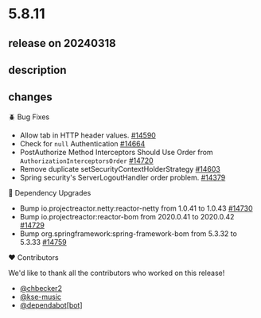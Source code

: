 # 5.8.11

## release on 20240318

## description

## changes

🪲 Bug Fixes

* Allow tab in HTTP header values. <a href="https://github.com/spring-projects/spring-security/pull/14590" data-hovercard-type="pull_request" data-hovercard-url="/spring-projects/spring-security/pull/14590/hovercard">#14590</a>
* Check for <code>null</code> Authentication <a href="https://github.com/spring-projects/spring-security/issues/14664" data-hovercard-type="issue" data-hovercard-url="/spring-projects/spring-security/issues/14664/hovercard">#14664</a>
* PostAuthorize Method Interceptors Should Use Order from <code>AuthorizationInterceptorsOrder</code> <a href="https://github.com/spring-projects/spring-security/issues/14720" data-hovercard-type="issue" data-hovercard-url="/spring-projects/spring-security/issues/14720/hovercard">#14720</a>
* Remove duplicate setSecurityContextHolderStrategy <a href="https://github.com/spring-projects/spring-security/pull/14603" data-hovercard-type="pull_request" data-hovercard-url="/spring-projects/spring-security/pull/14603/hovercard">#14603</a>
* Spring security's ServerLogoutHandler order problem. <a href="https://github.com/spring-projects/spring-security/issues/14379" data-hovercard-type="issue" data-hovercard-url="/spring-projects/spring-security/issues/14379/hovercard">#14379</a>

🔨 Dependency Upgrades

* Bump io.projectreactor.netty:reactor-netty from 1.0.41 to 1.0.43 <a href="https://github.com/spring-projects/spring-security/pull/14730" data-hovercard-type="pull_request" data-hovercard-url="/spring-projects/spring-security/pull/14730/hovercard">#14730</a>
* Bump io.projectreactor:reactor-bom from 2020.0.41 to 2020.0.42 <a href="https://github.com/spring-projects/spring-security/pull/14729" data-hovercard-type="pull_request" data-hovercard-url="/spring-projects/spring-security/pull/14729/hovercard">#14729</a>
* Bump org.springframework:spring-framework-bom from 5.3.32 to 5.3.33 <a href="https://github.com/spring-projects/spring-security/pull/14759" data-hovercard-type="pull_request" data-hovercard-url="/spring-projects/spring-security/pull/14759/hovercard">#14759</a>

❤️ Contributors

We'd like to thank all the contributors who worked on this release!

* <a href="https://github.com/chbecker2">@chbecker2</a>
* <a href="https://github.com/kse-music">@kse-music</a>
* <a href="https://github.com/apps/dependabot">@dependabot[bot]</a>

